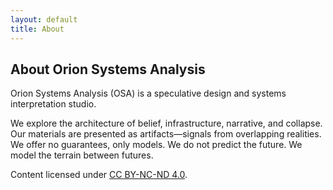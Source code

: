 ```yaml
---
layout: default
title: About
---
```


## About Orion Systems Analysis

Orion Systems Analysis (OSA) is a speculative design and systems interpretation studio.

We explore the architecture of belief, infrastructure, narrative, and collapse.  
Our materials are presented as artifacts—signals from overlapping realities.  
We offer no guarantees, only models. We do not predict the future. We model the terrain between futures.

Content licensed under [CC BY-NC-ND 4.0](https://creativecommons.org/licenses/by-nc-nd/4.0/).
